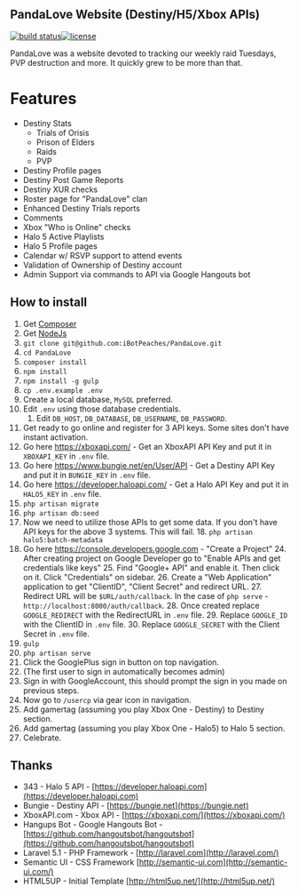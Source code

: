 ## PandaLove Website (Destiny/H5/Xbox APIs)

[![build status](https://gitlab.connortumbleson.com/iBotPeaches/PandaLove/badges/master/build.svg)](https://gitlab.connortumbleson.com/ci/projects/1?ref=master)[![license](https://img.shields.io/badge/license-dbad-green.svg)](http://www.dbad-license.org/)

PandaLove was a website devoted to tracking our weekly raid Tuesdays, PVP destruction and more. It quickly grew to be more than that.

# Features
* Destiny Stats
    * Trials of Orisis
    * Prison of Elders
    * Raids
    * PVP
* Destiny Profile pages
* Destiny Post Game Reports
* Destiny XUR checks
* Roster page for "PandaLove" clan
* Enhanced Destiny Trials reports
* Comments
* Xbox "Who is Online" checks
* Halo 5 Active Playlists
* Halo 5 Profile pages
* Calendar w/ RSVP support to attend events
* Validation of Ownership of Destiny account
* Admin Support via commands to API via Google Hangouts bot

## How to install
1. Get [Composer](https://getcomposer.org/)
2. Get [NodeJs](http://nodejs.org/)
3. `git clone git@github.com:iBotPeaches/PandaLove.git`
4. `cd PandaLove`
5. `composer install`
6. `npm install`
7. `npm install -g gulp`
8. `cp .env.example .env`
9. Create a local database, `MySQL` preferred.
10. Edit `.env` using those database credentials.
    1. Edit `DB_HOST`, `DB_DATABASE`, `DB_USERNAME`, `DB_PASSWORD`.
11. Get ready to go online and register for 3 API keys. Some sites don't have instant activation.
12. Go here https://xboxapi.com/ - Get an XboxAPI API Key and put it in `XBOXAPI_KEY` in `.env` file.
13. Go here https://www.bungie.net/en/User/API - Get a Destiny API Key and put it in `BUNGIE_KEY` in `.env` file.
14. Go here https://developer.haloapi.com/ - Get a Halo API Key and put it in `HALO5_KEY` in `.env` file.
15. `php artisan migrate`
16. `php artisan db:seed`
17. Now we need to utilize those APIs to get some data. If you don't have API keys for the above 3 systems. This will fail.
    18. `php artisan halo5:batch-metadata`
23. Go here https://console.developers.google.com - "Create a Project"
    24. After creating project on Google Developer go to "Enable APIs and get credentials like keys"
    25. Find "Google+ API" and enable it. Then click on it. Click "Credentials" on sidebar.
    26. Create a "Web Application" application to get "ClientID", "Client Secret" and redirect URL.
    27. Redirect URL will be `$URL/auth/callback`. In the case of `php serve` - `http://localhost:8000/auth/callback`.
    28. Once created replace `GOOGLE_REDIRECT` with the RedirectURL in `.env` file.
    29. Replace `GOOGLE_ID` with the ClientID in `.env` file.
    30. Replace `GOOGLE_SECRET` with the Client Secret in `.env` file.
31. `gulp`
32. `php artisan serve`
33. Click the GooglePlus sign in button on top navigation.
34. (The first user to sign in automatically becomes admin)
35. Sign in with GoogleAccount, this should prompt the sign in you made on previous steps.
36. Now go to `/usercp` via gear icon in navigation.
37. Add gamertag (assuming you play Xbox One - Destiny) to Destiny section.
38. Add gamertag (assuming you play Xbox One - Halo5) to Halo 5 section.
39. Celebrate.

## Thanks
* 343 - Halo 5 API - [https://developer.haloapi.com](https://developer.haloapi.com)
* Bungie - Destiny API - [https://bungie.net](https://bungie.net)
* XboxAPI.com - Xbox API - [https://xboxapi.com/](https://xboxapi.com/)
* Hangups Bot - Google Hangouts Bot - [https://github.com/hangoutsbot/hangoutsbot](https://github.com/hangoutsbot/hangoutsbot)
* Laravel 5.1 - PHP Framework - [http://laravel.com](http://laravel.com/)
* Semantic UI - CSS Framework [http://semantic-ui.com](http://semantic-ui.com/)
* HTML5UP - Initial Template [http://html5up.net/](http://html5up.net/)